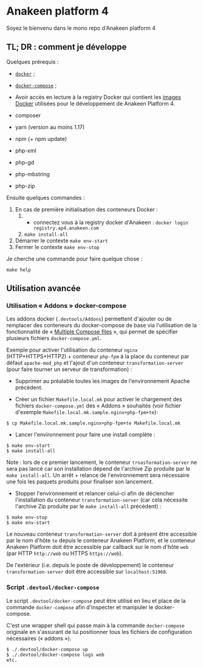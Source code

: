 # Anakeen platform 4

Soyez le bienvenu dans le mono repo d'Anakeen platform 4

## TL; DR : comment je développe

Quelques prérequis :

- [`docker`](https://docs.docker.com/install/linux/docker-ce/ubuntu/) ;
- [`docker-compose`](https://docs.docker.com/compose/install/) ;
- Avoir accès en lecture à la registry Docker qui contient les [images
  Docker](`https://registry.ap4.anakeen.com/`) utilisées pour le développement
  de Anakeen Platform 4.

- composer
- yarn (version au moins 1.17)
- npm (+ npm update)
- php-xml
- php-gd
- php-mbstring
- php-zip

Ensuite quelques commandes :

1.  En cas de première initialisation des conteneurs Docker :
    1. - connectez vous à la registry docker d'Anakeen : `docker login
         registry.ap4.anakeen.com`
    1. `make install-all`
1.  Démarrer le contexte `make env-start`
1.  Fermer le contexte `make env-stop`

Je cherche une commande pour faire quelque chose :

`make help`

## Utilisation avancée

### Utilisation « Addons » docker-compose

Les addons docker (`.devtools/Addons`) permettent d'ajouter ou de remplacer des
conteneurs du docker-compose de base via l'utilisation de la fonctionnalité de «
[Multiple Compose
files](https://docs.docker.com/compose/extends/#multiple-compose-files) », qui
permet de spécifier plusieurs fichiers `docker-compose.yml`.

Exemple pour activer l'utilisation du conteneur `nginx` (HTTP+HTTPS+HTTP2) +
conteneur `php-fpm` à la place du conteneur par défaut `apache-mod_php` et
l'ajout d'un conteneur `transformation-server` (pour faire tourner un serveur de
transformation) :

- Supprimer au préalable toutes les images de l'environnement Apache précédent.

- Créer un fichier `Makefile.local.mk` pour activer le chargement des fichiers
  `docker-compose.yml` des « Addons » souhaités (voir fichier d'exemple
  `Makefile.local.mk.sample.nginx+php-fpm+te`):

```
$ cp Makefile.local.mk.sample.nginx+php-fpm+te Makefile.local.mk
```

- Lancer l'environnement pour faire une install complète :

```
$ make env-start
$ make install-all
```

Note : lors de ce premier lancement, le conteneur `trnasformation-server` ne
sera pas lancé car son installation dépend de l'archive Zip produite par le
`make install-all`. Un arrêt + relance de l'environnement sera nécessaire une
fois les paquets produits pour finaliser son lancement.

- Stopper l'environnement et relancer celui-ci afin de déclencher l'installation
  du conteneur `transformation-server` (car cela nécessite l'archive Zip
  produite par le `make install-all` précédent) :

```
$ make env-stop
$ make env-start
```

Le nouveau conteneur `transformation-server` doit à présent être accessible par
le nom d'hôte `te` depuis le conteneur Anakeen Platform, et le conteneur Anakeen
Platform doit être accessible par callback sur le nom d'hôte `web` (par HTTP
`http://web` ou HTTPS `https://web`).

De l'extérieur (i.e. depuis le poste de développement) le conteneur
`transformation-server` doit être accessible sur `localhost:51968`.

### Script `.devtool/docker-compose`

Le script `.devtool/docker-compose` peut être utilisé en lieu et place de la
commande `docker-compose` afin d'inspecter et manipuler le docker-compose.

C'est une wrapper shell qui passe main à la commande `docker-compose` originale
en s'assurant de lui positionner tous les fichiers de configuration nécessaires
(« addons »).

```
$ ./.devtool/docker-compose up
$ ./.devtool/docker-compose logs web
etc.
```
